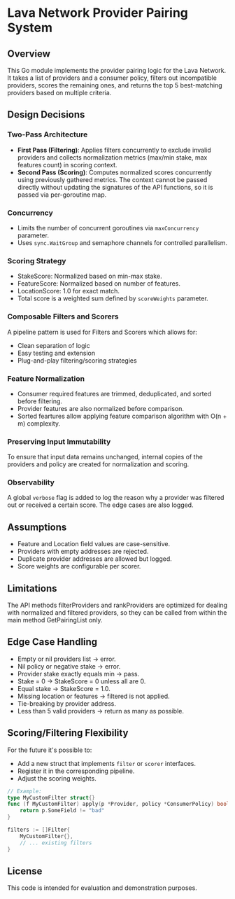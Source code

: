 # Lava Network Provider Pairing System

## Overview
This Go module implements the provider pairing logic for the Lava Network. It takes a list of providers and a consumer policy, filters out incompatible providers, scores the remaining ones, and returns the top 5 best-matching providers based on multiple criteria.

## Design Decisions

### Two-Pass Architecture
- **First Pass (Filtering)**: Applies filters concurrently to exclude invalid providers and collects normalization metrics (max/min stake, max features count) in scoring context.
- **Second Pass (Scoring)**: Computes normalized scores concurrently using previously gathered metrics. The context cannot be passed directly without updating the signatures of the API functions, so it is passed via per-goroutine map.

### Concurrency
- Limits the number of concurrent goroutines via `maxConcurrency` parameter.
- Uses `sync.WaitGroup` and semaphore channels for controlled parallelism.

### Scoring Strategy
- StakeScore: Normalized based on min-max stake.
- FeatureScore: Normalized based on number of features.
- LocationScore: 1.0 for exact match.
- Total score is a weighted sum defined by `scoreWeights` parameter.

### Composable Filters and Scorers
A pipeline pattern is used for Filters and Scorers which allows for:
- Clean separation of logic
- Easy testing and extension
- Plug-and-play filtering/scoring strategies

### Feature Normalization
- Consumer required features are trimmed, deduplicated, and sorted before filtering.
- Provider features are also normalized before comparison.
- Sorted feartures allow applying feature comparison algorithm with O(n + m) complexity.

### Preserving Input Immutability
To ensure that input data remains unchanged, internal copies of the providers and policy are created for normalization and scoring.

### Observability
A global `verbose` flag is added to log the reason why a provider was filtered out or received a certain score. 
The edge cases are also logged.

## Assumptions
- Feature and Location field values are case-sensitive.
- Providers with empty addresses are rejected.
- Duplicate provider addresses are allowed but logged.
- Score weights are configurable per scorer.

## Limitations
The API methods filterProviders and rankProviders are optimized for dealing with normalized and filtered providers, so they can be called from within the main method GetPairingList only.

## Edge Case Handling
- Empty or nil providers list → error.
- Nil policy or negative stake → error.
- Provider stake exactly equals min → pass.
- Stake = 0 → StakeScore = 0 unless all are 0.
- Equal stake → StakeScore = 1.0.
- Missing location or features → filtered is not applied.
- Tie-breaking by provider address.
- Less than 5 valid providers → return as many as possible.

## Scoring/Filtering Flexibility
For the future it's possible to:
- Add a new struct that implements `filter` or `scorer` interfaces.
- Register it in the corresponding pipeline.
- Adjust the scoring weights.

```go
// Example:
type MyCustomFilter struct{}
func (f MyCustomFilter) apply(p *Provider, policy *ConsumerPolicy) bool {
    return p.SomeField != "bad"
}

filters := []Filter{
    MyCustomFilter{},
    // ... existing filters
}
```

## License
This code is intended for evaluation and demonstration purposes.
